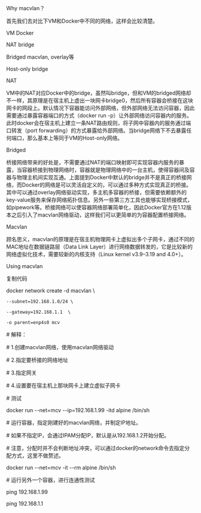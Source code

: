 Why macvlan？

首先我们去对比下VM和Docker中不同的网络，这样会比较清楚。



VM	Docker

NAT	bridge

Bridged	macvlan, overlay等

Host-only	bridge

NAT

VM中的NAT对应Docker中的bridge，虽然叫bridge，但和VM的bridged网络却不一样，其原理是在宿主机上虚出一块网卡bridge0，然后所有容器会桥接在这块网卡的网段上。默认情况下容器能访问外部网络，但外部网络无法访问容器，因此需要通过暴露容器端口的方式（docker run -p）让外部网络访问容器内的服务。此时docker会在宿主机上建立一条NAT路由规则，将子网中容器内的服务通过端口转发（port forwarding）的方式暴露给外部网络。当bridge网络下不去暴露任何端口，那么基本上等同于VM的Host-only网络。



Bridged

桥接网络带来的好处是，不需要通过NAT的端口映射即可实现容器内服务的暴露，当容器桥接到物理网络时，容器就是物理网络中的一台主机，使得容器间及容器与物理主机间实现互通。上面提到Docker中默认的bridge并不是真正的桥接网络，而Docker的网络是可以灵活自定义的，可以通过多种方式实现真正的桥接。其中可以通过overlay网络驱动实现，多主机多容器的桥接，但需要依赖额外的key-value服务来保存网络拓扑信息。另外一些第三方工具也能够实现桥接模式，如pipework等。桥接网络可以使容器网络部署简单化，因此Docker官方在1.12版本之后引入了macvlan网络驱动，这样我们可以更简单的为容器配置桥接网络。



Macvlan

顾名思义，macvlan的原理是在宿主机物理网卡上虚拟出多个子网卡，通过不同的MAC地址在数据链路层（Data Link Layer）进行网络数据转发的，它是比较新的网络虚拟化技术，需要较新的内核支持（Linux kernel v3.9–3.19 and 4.0+）。



Using macvlan

复制代码

docker network create -d macvlan \

    --subnet=192.168.1.0/24 \

    --gateway=192.168.1.1  \

    -o parent=enp4s0 mcv



\# 解释：

\# 1.创建macvlan网络，使用macvlan网络驱动

\# 2.指定要桥接的网络地址

\# 3.指定网关

\# 4.设置要在宿主机上那块网卡上建立虚拟子网卡





\# 测试

docker  run --net=mcv --ip=192.168.1.99 -itd alpine /bin/sh

\# 运行容器，指定刚建好的macvlan网络，并制定IP地址。

\# 如果不指定IP，会通过IPAM分配IP，默认是从192.168.1.2开始分配。

\# 注意，分配时并不会判断地址冲突，可以通过docker的network命令去指定分配方式，这里不做赘述。



docker  run --net=mcv -it --rm alpine /bin/sh

\# 运行另外一个容器，进行连通性测试

ping 192.168.1.99

ping 192.168.1.1



